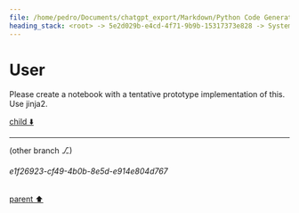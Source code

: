 ```yaml
---
file: /home/pedro/Documents/chatgpt_export/Markdown/Python Code Generation Library.md
heading_stack: <root> -> 5e2d029b-e4cd-4f71-9b9b-15317373e828 -> System -> 50a6fed2-65a3-4235-91ed-2c00215cec97 -> System -> aaa2063b-23c7-42d9-b287-311538c31118 -> User -> 710651c1-43f4-4b45-b5e6-22695d6862e9 -> Assistant -> Data Model Design -> Code Generation -> Composability -> Async Support -> Error Handling -> aaa28848-1b1d-44cc-8317-8dcb3aed632f -> User -> 80836b80-1e80-4524-ab4b-a65a2c04279a -> Assistant -> aaa2aea4-4a13-4875-8299-9d8064eb6bf9 -> User
---
```

# User

Please create a notebook with a tentative prototype implementation of this. Use jinja2.

[child ⬇️](#e1f26923-cf49-4b0b-8e5d-e914e804d767)

---

(other branch ⎇)
###### e1f26923-cf49-4b0b-8e5d-e914e804d767
[parent ⬆️](#aaa2aea4-4a13-4875-8299-9d8064eb6bf9)
